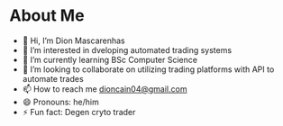 # About Me

- 👋 Hi, I’m Dion Mascarenhas
- 👀 I’m interested in dveloping automated trading systems
- 🌱 I’m currently learning BSc Computer Science
- 💞️ I’m looking to collaborate on utilizing trading platforms with API to automate trades
- 📫 How to reach me dioncain04@gmail.com
- 😄 Pronouns: he/him
- ⚡ Fun fact: Degen cryto trader

